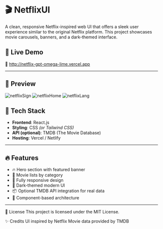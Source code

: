 # 🎬 NetflixUI

A clean, responsive Netflix-inspired web UI that offers a sleek user experience similar to the original Netflix platform. This project showcases movie carousels, banners, and a dark-themed interface.


## 🚀 Live Demo

🔗 http://netflix-gpt-omega-lime.vercel.app

---

## 📸 Preview

![netflixSign](https://github.com/user-attachments/assets/3d2c626d-22f3-453c-abb1-59b492561d81)
![netflixHome](https://github.com/user-attachments/assets/b6f2855f-a69a-4bc4-bed5-30f5fb69df2f)
![netflixLang](https://github.com/user-attachments/assets/a2b210b1-efba-43ee-a0e8-8f9a0be288fe)




## 🧰 Tech Stack

- **Frontend**: React.js  
- **Styling**: CSS *(or Tailwind CSS)*  
- **API (optional)**: TMDB (The Movie Database)  
- **Hosting**: Vercel / Netlify  

---

## 🔥 Features

- 🔥 Hero section with featured banner
- 📂 Movie lists by category
- 📱 Fully responsive design
- 🎨 Dark-themed modern UI
- 📦 Optional TMDB API integration for real data
- 🧪 Component-based architecture

---

📄 License
This project is licensed under the MIT License.

✨ Credits
UI inspired by Netflix
Movie data provided by TMDB


